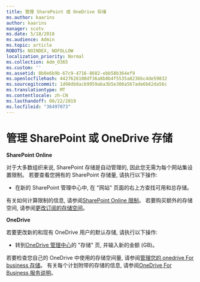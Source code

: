 ```yaml
---
title: 管理 SharePoint 或 OneDrive 存储
ms.author: kaarins
author: kaarins
manager: scotv
ms.date: 5/18/2018
ms.audience: Admin
ms.topic: article
ROBOTS: NOINDEX, NOFOLLOW
localization_priority: Normal
ms.collection: Adm_O365
ms.custom: ''
ms.assetid: 8b0e6b9b-67c9-4716-8602-ebb58b364ef9
ms.openlocfilehash: 4427626108df36a8b8b4f5535a8236bc4de59832
ms.sourcegitcommit: 1d98db8acb9959aba3b5e308a567ade6b62da56c
ms.translationtype: MT
ms.contentlocale: zh-CN
ms.lasthandoff: 08/22/2019
ms.locfileid: "36497073"
---
```

# <a name="manage-your-sharepoint-or-onedrive-storage"></a>管理 SharePoint 或 OneDrive 存储

 **SharePoint Online**
  
对于大多数组织来说, SharePoint 存储是自动管理的, 因此您无需为每个网站集设置限制。 若要查看您拥有的 SharePoint 存储量, 请执行以下操作:
  
- 在新的 SharePoint 管理中心中, 在 "网站" 页面的右上方查找可用和总存储。
    
有关如何计算限制的信息, 请参阅[SharePoint Online 限制](https://go.microsoft.com/fwlink/p/?LinkID=856113)。 若要购买额外的存储空间, 请参阅[更改订阅的存储空间](https://go.microsoft.com/fwlink/?linkid=866428)。
  
 **OneDrive**
  
若要更改新的和现有 OneDrive 用户的默认存储, 请执行以下操作:
  
- 转到[OneDrive 管理中心](https://admin.onedrive.com/?v=StorageSettings)的 "存储" 页, 并输入新的金额 (GB)。
    
若要检查您自己的 OneDrive 中使用的存储空间量, 请参阅[管理您的 onedrive For business 存储](https://go.microsoft.com/fwlink/?linkid=866429)。 有关每个计划附带的存储的信息, 请参阅[OneDrive For Business 服务说明](https://go.microsoft.com/fwlink/p/?LinkID=826071)。
  


